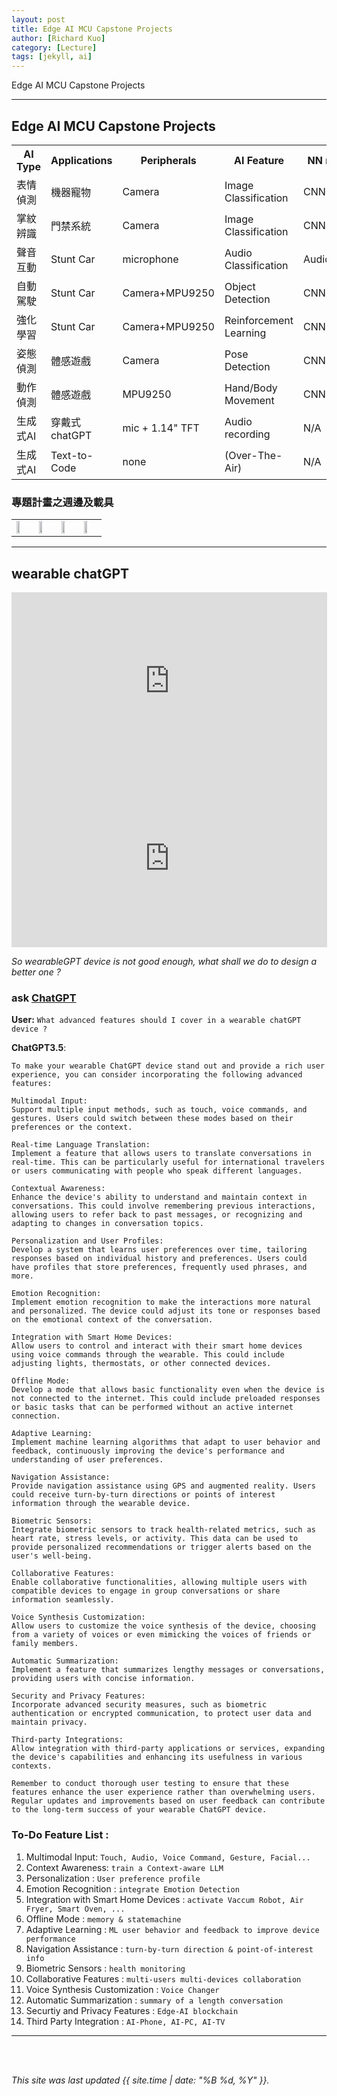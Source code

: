 ```yaml
---
layout: post
title: Edge AI MCU Capstone Projects
author: [Richard Kuo]
category: [Lecture]
tags: [jekyll, ai]
---
```


Edge AI MCU Capstone Projects

---
## Edge AI MCU Capstone Projects

<table>
<tr><th>AI Type </th><th>Applications</th><th>Peripherals   </th><th>AI Feature         </th><th>NN model      </th><th>required APIs/Examples</th></tr>
<tr><td>表情偵測</td><td>機器寵物 </td><td>Camera        </td><td>Image Classification  </td><td>CNN           </td><td>API for CNN       </td></tr>
<tr><td>掌紋辨識</td><td>門禁系統 </td><td>Camera        </td><td>Image Classification  </td><td>CNN           </td><td>API for CNN       </td></tr>
<tr><td>聲音互動</td><td>Stunt Car</td><td>microphone    </td><td>Audio Classification  </td><td>Audio NN      </td><td>API for Audio classifier</td></tr>
<tr><td>自動駕駛</td><td>Stunt Car</td><td>Camera+MPU9250</td><td>Object Detection      </td><td>CNN+LSTM      </td><td>API for YOLOv7    </td></tr>
<tr><td>強化學習</td><td>Stunt Car</td><td>Camera+MPU9250</td><td>Reinforcement Learning</td><td>CNN+LSTM      </td><td>RL-DQN sample code</td></tr>
<tr><td>姿態偵測</td><td>體感遊戲 </td><td>Camera        </td><td>Pose Detection        </td><td>CNN+LSTM      </td><td>API for CNN+LSTM </td></tr>
<tr><td>動作偵測</td><td>體感遊戲 </td><td>MPU9250       </td><td>Hand/Body Movement    </td><td>CNN+LSTM      </td><td>API for CNN+LSTM </td></tr>
<tr><td>生成式AI</td><td>穿戴式chatGPT</td><td>mic + 1.14" TFT</td><td>Audio recording  </td><td>N/A           </td><td>API for Audio clipping</td></tr>
<tr><td>生成式AI</td><td>Text-to-Code</td><td>none </td><td>(Over-The-Air)</td><td>N/A</td><td>N/A</td></tr>
</table>

### 專題計畫之週邊及載具
<table>
<tr>
<td><img width="50%" height="50%" src="https://gcs.rimg.com.tw/g1/f/b4/cd/22326084867277_915.jpg"></td>
<td><img width="50%" height="50%" src="https://gcs.rimg.com.tw/g4/e40/afa/jif9j8j8/f/3d/2a/22347200521514_469.jpg"></td>
<td><img width="50%" height="50%" src="https://gcs.rimg.com.tw/g9/3c3/78b/ff742155456/d/4e/22139378684238_637.jpg"></td>
<td><img width="50%" height="50%" src="https://gcs.rimg.com.tw/g5/cad/e0b/davidhadson493/f/43/3d/22347198425917_866.jpg"></td>
</tr>
</table>

---
## wearable chatGPT
<iframe width="505" height="284" src="https://www.youtube.com/embed/JA1CGnsKrSE" title="AI Pin 最新的AI科技有多蠢！？" frameborder="0" allow="accelerometer; autoplay; clipboard-write; encrypted-media; gyroscope; picture-in-picture; web-share" allowfullscreen></iframe>
<iframe width="505" height="284" src="https://www.youtube.com/embed/ZCVDDcTL8xQ" title="World&#39;s First ChatGPT AI Smartwatch" frameborder="0" allow="accelerometer; autoplay; clipboard-write; encrypted-media; gyroscope; picture-in-picture; web-share" allowfullscreen></iframe>


*So wearableGPT device is not good enough, what shall we do to design a better one ?*<br>

### ask [ChatGPT](https://chat.openai.com/)

**User:** `What advanced features should I cover in a wearable chatGPT device ?`<br>

**ChatGPT3.5**: <br>
```
To make your wearable ChatGPT device stand out and provide a rich user experience, you can consider incorporating the following advanced features:

Multimodal Input:
Support multiple input methods, such as touch, voice commands, and gestures. Users could switch between these modes based on their preferences or the context.

Real-time Language Translation:
Implement a feature that allows users to translate conversations in real-time. This can be particularly useful for international travelers or users communicating with people who speak different languages.

Contextual Awareness:
Enhance the device's ability to understand and maintain context in conversations. This could involve remembering previous interactions, allowing users to refer back to past messages, or recognizing and adapting to changes in conversation topics.

Personalization and User Profiles:
Develop a system that learns user preferences over time, tailoring responses based on individual history and preferences. Users could have profiles that store preferences, frequently used phrases, and more.

Emotion Recognition:
Implement emotion recognition to make the interactions more natural and personalized. The device could adjust its tone or responses based on the emotional context of the conversation.

Integration with Smart Home Devices:
Allow users to control and interact with their smart home devices using voice commands through the wearable. This could include adjusting lights, thermostats, or other connected devices.

Offline Mode:
Develop a mode that allows basic functionality even when the device is not connected to the internet. This could include preloaded responses or basic tasks that can be performed without an active internet connection.

Adaptive Learning:
Implement machine learning algorithms that adapt to user behavior and feedback, continuously improving the device's performance and understanding of user preferences.

Navigation Assistance:
Provide navigation assistance using GPS and augmented reality. Users could receive turn-by-turn directions or points of interest information through the wearable device.

Biometric Sensors:
Integrate biometric sensors to track health-related metrics, such as heart rate, stress levels, or activity. This data can be used to provide personalized recommendations or trigger alerts based on the user's well-being.

Collaborative Features:
Enable collaborative functionalities, allowing multiple users with compatible devices to engage in group conversations or share information seamlessly.

Voice Synthesis Customization:
Allow users to customize the voice synthesis of the device, choosing from a variety of voices or even mimicking the voices of friends or family members.

Automatic Summarization:
Implement a feature that summarizes lengthy messages or conversations, providing users with concise information.

Security and Privacy Features:
Incorporate advanced security measures, such as biometric authentication or encrypted communication, to protect user data and maintain privacy.

Third-party Integrations:
Allow integration with third-party applications or services, expanding the device's capabilities and enhancing its usefulness in various contexts.

Remember to conduct thorough user testing to ensure that these features enhance the user experience rather than overwhelming users. Regular updates and improvements based on user feedback can contribute to the long-term success of your wearable ChatGPT device.
```

### To-Do Feature List :
1. Multimodal Input: `Touch, Audio, Voice Command, Gesture, Facial...`
2. Context Awareness: `train a Context-aware LLM`
3. Personalization : `User preference profile`
4. Emotion Recognition : `integrate Emotion Detection`
5. Integration with Smart Home Devices : `activate Vaccum Robot, Air Fryer, Smart Oven, ...`
6. Offline Mode : `memory & statemachine`
7. Adaptive Learning : `ML user behavior and feedback to improve device performance`
8. Navigation Assistance : `turn-by-turn direction & point-of-interest info`
9. Biometric Sensors : `health monitoring`
10. Collaborative Features : `multi-users multi-devices collaboration`
11. Voice Synthesis Customization : `Voice Changer`
12. Automatic Summarization : `summary of a length conversation`
13. Securtiy and Privacy Features : `Edge-AI blockchain`
14. Third Party Integration : `AI-Phone, AI-PC, AI-TV`

---


<br>
<br>

*This site was last updated {{ site.time | date: "%B %d, %Y" }}.*


